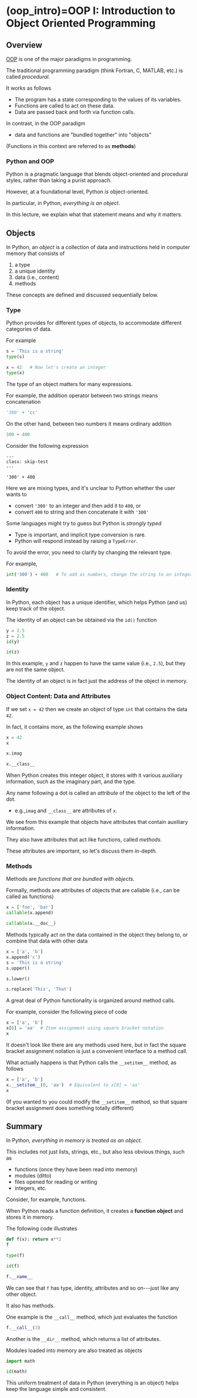 # (oop_intro)=OOP I: Introduction to Object Oriented Programming

## Overview

[OOP](https://en.wikipedia.org/wiki/Object-oriented_programming) is one
of the major paradigms in programming.

The traditional programming paradigm (think Fortran, C, MATLAB, etc.) is
called *procedural*.

It works as follows

-   The program has a state corresponding to the values of its
    variables.
-   Functions are called to act on these data.
-   Data are passed back and forth via function calls.

In contrast, in the OOP paradigm

-   data and functions are \"bundled together\" into \"objects\"

(Functions in this context are referred to as **methods**)

### Python and OOP

Python is a pragmatic language that blends object-oriented and
procedural styles, rather than taking a purist approach.

However, at a foundational level, Python *is* object-oriented.

In particular, in Python, *everything is an object*.

In this lecture, we explain what that statement means and why it
matters.

## Objects

In Python, an *object* is a collection of data and instructions held in
computer memory that consists of

1.  a type
2.  a unique identity
3.  data (i.e., content)
4.  methods

These concepts are defined and discussed sequentially below.

### Type

Python provides for different types of objects, to accommodate different
categories of data.

For example

```python
s = 'This is a string'
type(s)
```

```python
x = 42   # Now let's create an integer
type(x)
```

The type of an object matters for many expressions.

For example, the addition operator between two strings means
concatenation

```python
'300' + 'cc'
```

On the other hand, between two numbers it means ordinary addition

```python
300 + 400
```

Consider the following expression

```{code-block} python
---
class: skip-test
---

'300' + 400
```

Here we are mixing types, and it\'s unclear to Python whether the user
wants to

-   convert `'300'` to an integer and then add it to `400`, or
-   convert `400` to string and then concatenate it with `'300'`

Some languages might try to guess but Python is *strongly typed*

-   Type is important, and implicit type conversion is rare.
-   Python will respond instead by raising a `TypeError`.

To avoid the error, you need to clarify by changing the relevant type.

For example,

```python
int('300') + 400   # To add as numbers, change the string to an integer
```

### Identity

In Python, each object has a unique identifier, which helps Python (and
us) keep track of the object.

The identity of an object can be obtained via the `id()` function

```python
y = 2.5
z = 2.5
id(y)
```

```python
id(z)
```

In this example, `y` and `z` happen to have the same value (i.e.,
`2.5`), but they are not the same object.

The identity of an object is in fact just the address of the object in
memory.

### Object Content: Data and Attributes

If we set `x = 42` then we create an object of type `int` that contains
the data `42`.

In fact, it contains more, as the following example shows

```python
x = 42
x
```

```python
x.imag
```

```python
x.__class__
```

When Python creates this integer object, it stores with it various
auxiliary information, such as the imaginary part, and the type.

Any name following a dot is called an *attribute* of the object to the
left of the dot.

-   e.g.,`imag` and `__class__` are attributes of `x`.

We see from this example that objects have attributes that contain
auxiliary information.

They also have attributes that act like functions, called *methods*.

These attributes are important, so let\'s discuss them in-depth.

### Methods

Methods are *functions that are bundled with objects*.

Formally, methods are attributes of objects that are callable (i.e., can
be called as functions)

```python
x = ['foo', 'bar']
callable(x.append)
```

```python
callable(x.__doc__)
```

Methods typically act on the data contained in the object they belong
to, or combine that data with other data

```python
x = ['a', 'b']
x.append('c')
s = 'This is a string'
s.upper()
```

```python
s.lower()
```

```python
s.replace('This', 'That')
```

A great deal of Python functionality is organized around method calls.

For example, consider the following piece of code

```python
x = ['a', 'b']
x[0] = 'aa'  # Item assignment using square bracket notation
x
```

It doesn\'t look like there are any methods used here, but in fact the
square bracket assignment notation is just a convenient interface to a
method call.

What actually happens is that Python calls the `__setitem__` method, as
follows

```python
x = ['a', 'b']
x.__setitem__(0, 'aa')  # Equivalent to x[0] = 'aa'
x
```

(If you wanted to you could modify the `__setitem__` method, so that
square bracket assignment does something totally different)

## Summary

In Python, *everything in memory is treated as an object*.

This includes not just lists, strings, etc., but also less obvious
things, such as

-   functions (once they have been read into memory)
-   modules (ditto)
-   files opened for reading or writing
-   integers, etc.

Consider, for example, functions.

When Python reads a function definition, it creates a **function
object** and stores it in memory.

The following code illustrates

```python
def f(x): return x**2
f
```

```python
type(f)
```

```python
id(f)
```

```python
f.__name__
```

We can see that `f` has type, identity, attributes and so on---just
like any other object.

It also has methods.

One example is the `__call__` method, which just evaluates the function

```python
f.__call__(3)
```

Another is the `__dir__` method, which returns a list of attributes.

Modules loaded into memory are also treated as objects

```python
import math

id(math)
```

This uniform treatment of data in Python (everything is an object) helps
keep the language simple and consistent.
